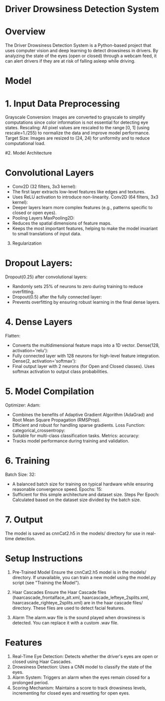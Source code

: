 # Driver Drowsiness Detection System

# Overview
The Driver Drowsiness Detection System is a Python-based project that uses computer vision and deep learning to detect drowsiness in drivers. By analyzing the state of the eyes (open or closed) through a webcam feed, it can alert drivers if they are at risk of falling asleep while driving.

# Model


# 1. Input Data Preprocessing
Grayscale Conversion: Images are converted to grayscale to simplify computations since color information is not essential for detecting eye states.
Rescaling: All pixel values are rescaled to the range [0, 1] (using rescale=1./255) to normalize the data and improve model performance.
Target Size: Images are resized to (24, 24) for uniformity and to reduce computational load.

#2. Model Architecture
# Convolutional Layers
 - Conv2D (32 filters, 3x3 kernel):
 - The first layer extracts low-level features like edges and textures.
 - Uses ReLU activation to introduce non-linearity.
Conv2D (64 filters, 3x3 kernel):
- Deeper layers learn more complex features (e.g., patterns specific to closed or open eyes).
 - Pooling Layers
MaxPooling2D:
 - Reduces the spatial dimensions of feature maps.
 - Keeps the most important features, helping to make the model invariant to small translations of input data.
3. Regularization

# Dropout Layers:
Dropout(0.25) after convolutional layers:
 - Randomly sets 25% of neurons to zero during training to reduce overfitting.
 - Dropout(0.5) after the fully connected layer:
 - Prevents overfitting by ensuring robust learning in the final dense layers.

# 4. Dense Layers
Flatten:
 - Converts the multidimensional feature maps into a 1D vector.
Dense(128, activation='relu'):
 - Fully connected layer with 128 neurons for high-level feature integration.
Dense(2, activation='softmax'):
 - Final output layer with 2 neurons (for Open and Closed classes).
Uses softmax activation to output class probabilities.

# 5. Model Compilation
Optimizer: Adam:
 - Combines the benefits of Adaptive Gradient Algorithm (AdaGrad) and Root Mean Square Propagation (RMSProp).
 - Efficient and robust for handling sparse gradients.
Loss Function: categorical_crossentropy:
 - Suitable for multi-class classification tasks.
Metrics: accuracy:
 - Tracks model performance during training and validation.

# 6. Training
Batch Size: 32:
 - A balanced batch size for training on typical hardware while ensuring reasonable convergence speed.
Epochs: 15:
 - Sufficient for this simple architecture and dataset size.
Steps Per Epoch: Calculated based on the dataset size divided by the batch size.

# 7. Output
The model is saved as cnnCat2.h5 in the models/ directory for use in real-time detection.

# Setup Instructions
1. Pre-Trained Model
Ensure the cnnCat2.h5 model is in the models/ directory. If unavailable, you can train a new model using the model.py script (see "Training the Model").

2. Haar Cascades
Ensure the Haar Cascade files (haarcascade_frontalface_alt.xml, haarcascade_lefteye_2splits.xml, haarcascade_righteye_2splits.xml) are in the haar cascade files/ directory. These files are used to detect facial features.

3. Alarm
The alarm.wav file is the sound played when drowsiness is detected. You can replace it with a custom .wav file.

# Features
1. Real-Time Eye Detection: Detects whether the driver's eyes are open or closed using Haar Cascades.
2. Drowsiness Detection: Uses a CNN model to classify the state of the eyes.
3. Alarm System: Triggers an alarm when the eyes remain closed for a prolonged period.
4. Scoring Mechanism: Maintains a score to track drowsiness levels, incrementing for closed eyes and resetting for open eyes.
